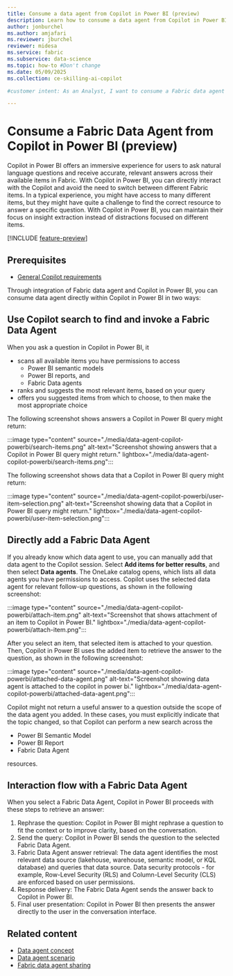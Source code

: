 ```yaml
---
title: Consume a data agent from Copilot in Power BI (preview)
description: Learn how to consume a data agent from Copilot in Power BI.
author: jonburchel
ms.author: amjafari
ms.reviewer: jburchel
reviewer: midesa
ms.service: fabric
ms.subservice: data-science
ms.topic: how-to #Don't change
ms.date: 05/09/2025
ms.collection: ce-skilling-ai-copilot

#customer intent: As an Analyst, I want to consume a Fabric data agent from Copilot in Power BI.

---
```


# Consume a Fabric Data Agent from Copilot in Power BI (preview)

Copilot in Power BI offers an immersive experience for users to ask natural language questions and receive accurate, relevant answers across their available items in Fabric. With Copilot in Power BI, you can directly interact with the Copilot and avoid the need to switch between different Fabric items. In a typical experience, you might have access to many different items, but they might have quite a challenge to find the correct resource to answer a specific question. With Copilot in Power BI, you can maintain their focus on insight extraction instead of distractions focused on different items.

[!INCLUDE [feature-preview](../includes/feature-preview-note.md)]

## Prerequisites

- [General Copilot requirements](/power-bi/create-reports/copilot-introduction#copilot-requirements)

Through integration of Fabric data agent and Copilot in Power BI, you can consume data agent directly within Copilot in Power BI in two ways:

## Use Copilot search to find and invoke a Fabric Data Agent

When you ask a question in Copilot in Power BI, it

- scans all available items you have permissions to access
  - Power BI semantic models
  - Power BI reports, and
  - Fabric Data agents
- ranks and suggests the most relevant items, based on your query
- offers you suggested items from which to choose, to then make the most appropriate choice

The following screenshot shows answers a Copilot in Power BI query might return:

:::image type="content" source="./media/data-agent-copilot-powerbi/search-items.png" alt-text="Screenshot showing answers that a Copilot in Power BI query might return." lightbox="./media/data-agent-copilot-powerbi/search-items.png":::

The following screenshot shows data that a Copilot in Power BI query might return:

:::image type="content" source="./media/data-agent-copilot-powerbi/user-item-selection.png" alt-text="Screenshot showing data that a Copilot in Power BI query might return." lightbox="./media/data-agent-copilot-powerbi/user-item-selection.png":::

## Directly add a Fabric Data Agent

If you already know which data agent to use, you can manually add that data agent to the Copilot session. Select **Add items for better results**, and then select **Data agents**. The OneLake catalog opens, which lists all data agents you have permissions to access. Copilot uses the selected data agent for relevant follow-up questions, as shown in the following screenshot:

:::image type="content" source="./media/data-agent-copilot-powerbi/attach-item.png" alt-text="Screenshot that shows attachment of an item to Copilot in Power BI." lightbox="./media/data-agent-copilot-powerbi/attach-item.png":::

After you select an item, that selected item is attached to your question. Then, Copilot in Power BI uses the added item to retrieve the answer to the question, as shown in the following screenshot:

:::image type="content" source="./media/data-agent-copilot-powerbi/attached-data-agent.png" alt-text="Screenshot showing data agent is attached to the copilot in power bi." lightbox="./media/data-agent-copilot-powerbi/attached-data-agent.png":::

Copilot might not return a useful answer to a question outside the scope of the data agent you added. In these cases, you must explicitly indicate that the topic changed, so that Copilot can perform a new search across the

- Power BI Semantic Model
- Power BI Report
- Fabric Data Agent

resources.

## Interaction flow with a Fabric Data Agent

When you select a Fabric Data Agent, Copilot in Power BI proceeds with these steps to retrieve an answer:

1. Rephrase the question: Copilot in Power BI might rephrase a question to fit the context or to improve clarity, based on the conversation.
1. Send the query: Copilot in Power BI sends the question to the selected Fabric Data Agent.
1. Fabric Data Agent answer retrieval: The data agent identifies the most relevant data source (lakehouse, warehouse, semantic model, or KQL database) and queries that data source. Data security protocols - for example, Row-Level Security (RLS) and Column-Level Security (CLS) are enforced based on user permissions.
1. Response delivery: The Fabric Data Agent sends the answer back to Copilot in Power BI.
1. Final user presentation: Copilot in Power BI then presents the answer directly to the user in the conversation interface.

## Related content

- [Data agent concept](concept-data-agent.md)
- [Data agent scenario](data-agent-scenario.md)
- [Fabric data agent sharing](data-agent-sharing.md)